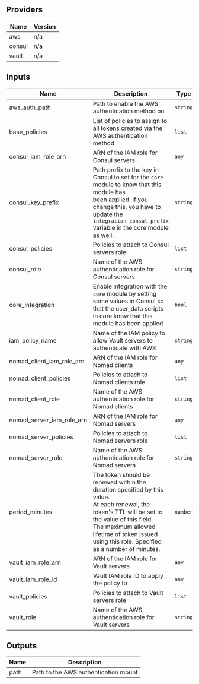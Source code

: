 ## Providers

| Name | Version |
|------|---------|
| aws | n/a |
| consul | n/a |
| vault | n/a |

## Inputs

| Name | Description | Type | Default | Required |
|------|-------------|------|---------|:-----:|
| aws\_auth\_path | Path to enable the AWS authentication method on | `string` | `"aws/"` | no |
| base\_policies | List of policies to assign to all tokens created via the AWS authentication method | `list` | `[]` | no |
| consul\_iam\_role\_arn | ARN of the IAM role for Consul servers | `any` | n/a | yes |
| consul\_key\_prefix | Path prefix to the key in Consul to set for the `core` module to know that this module has<br>        been applied. If you change this, you have to update the<br>        `integration_consul_prefix` variable in the core module as well. | `string` | `"terraform/"` | no |
| consul\_policies | Policies to attach to Consul servers role | `list` | `[]` | no |
| consul\_role | Name of the AWS authentication role for Consul servers | `string` | `"consul"` | no |
| core\_integration | Enable integration with the `core` module by setting some values in Consul so<br>        that the user\_data scripts in core know that this module has been applied | `bool` | `true` | no |
| iam\_policy\_name | Name of the IAM policy to allow Vault servers to authenticate with AWS | `string` | `"VaultAwsAuth"` | no |
| nomad\_client\_iam\_role\_arn | ARN of the IAM role for Nomad clients | `any` | n/a | yes |
| nomad\_client\_policies | Policies to attach to Nomad clients role | `list` | `[]` | no |
| nomad\_client\_role | Name of the AWS authentication role for Nomad clients | `string` | `"nomad-client"` | no |
| nomad\_server\_iam\_role\_arn | ARN of the IAM role for Nomad servers | `any` | n/a | yes |
| nomad\_server\_policies | Policies to attach to Nomad servers role | `list` | `[]` | no |
| nomad\_server\_role | Name of the AWS authentication role for Nomad servers | `string` | `"nomad-server"` | no |
| period\_minutes | The token should be renewed within the duration specified by this value.<br>At each renewal, the token's TTL will be set to the value of this field.<br>The maximum allowed lifetime of token issued using this role. Specified as a number of minutes. | `number` | `4320` | no |
| vault\_iam\_role\_arn | ARN of the IAM role for Vault servers | `any` | n/a | yes |
| vault\_iam\_role\_id | Vault IAM role ID to apply the policy to | `any` | n/a | yes |
| vault\_policies | Policies to attach to Vault servers role | `list` | `[]` | no |
| vault\_role | Name of the AWS authentication role for Vault servers | `string` | `"vault"` | no |

## Outputs

| Name | Description |
|------|-------------|
| path | Path to the AWS authentication mount |

